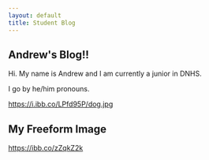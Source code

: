 ```yaml
---
layout: default
title: Student Blog
---
```



## Andrew's Blog!! 
Hi. My name is Andrew and I am currently a junior in DNHS.

I go by he/him pronouns.

https://i.ibb.co/LPfd95P/dog.jpg

## My Freeform Image
https://ibb.co/zZqkZ2k


